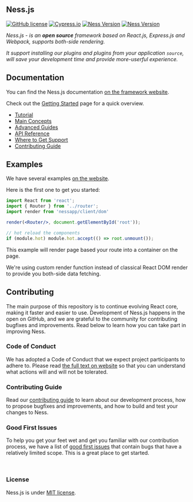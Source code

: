 ## Ness.js  
[![GitHub license](https://img.shields.io/badge/license-MIT-blue.svg)](https://github.com/leroywagner/Ness.js/license)
[![Cypress.io](https://img.shields.io/badge/tested%20with-Cypress-04C38E.svg)](https://www.cypress.io/)
[![Ness Version](https://img.shields.io/badge/v4.0.2-Ness.js-blue)]()
[![Ness Version](https://img.shields.io/badge/Contribute%20with-Gitpod-908a85?logo=gitpod)]()

<i>

Ness.js - is an **open source** framework based on React.js, Express.js and Webpack, supports both-side rendering.

It support installing our plugins and plugins from your application ```source```, will save your development time and provide more-userful experience.

</i>

## Documentation

You can find the Ness.js documentation [on the framework website](https://nessapp.vercel.com/).  

Check out the [Getting Started](https://nessapp.vercel.app/docs/getting-started) page for a quick overview.

* [Tutorial](https://nessapp.vercel.app/docs/tutorial)
* [Main Concepts](https://nessapp.vercel.app/docs/hello-world)
* [Advanced Guides](https://nessapp.vercel.app/docs/advanced)
* [API Reference](https://nessapp.vercel.app/docs/api)
* [Where to Get Support](https://nessapp.vercel.app/community/support)
* [Contributing Guide](https://nessapp.vercel.app/docs/how-to-contribute)

## Examples

We have several examples [on the website](https://nessapp.vercel.app/). 

Here is the first one to get you started:

```jsx
import React from 'react';
import { Router } from '../router';
import render from 'nessapp/client/dom'

render(<Router/>, document.getElementById('root'));

// hot reload the components
if (module.hot) module.hot.accept(() => root.unmount());
```

This example will render page based your route into a container on the page.

We're using custom render function instead of classical React DOM render to provide you both-side data fetching.

## Contributing

The main purpose of this repository is to continue evolving React core, making it faster and easier to use. Development of Ness.js happens in the open on GitHub, and we are grateful to the community for contributing bugfixes and improvements. Read below to learn how you can take part in improving Ness.

### Code of Conduct

We has adopted a Code of Conduct that we expect project participants to adhere to. Please read [the full text on website](https://nessapp.vercel.app/code-of-conduct) so that you can understand what actions will and will not be tolerated.

### Contributing Guide

Read our [contributing guide](https://nessapp.vercel.app/docs/how-to-contribute) to learn about our development process, how to propose bugfixes and improvements, and how to build and test your changes to Ness.

### Good First Issues

To help you get your feet wet and get you familiar with our contribution process, we have a list of [good first issues](https://github.com/leroywagner/Ness.js/issues/new) that contain bugs that have a relatively limited scope. This is a great place to get started.

<br/>

### License

Ness.js is under [MIT license](./license).
